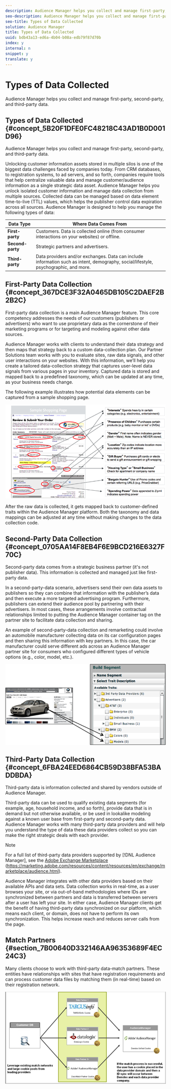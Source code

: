 ```yaml
---
description: Audience Manager helps you collect and manage first-party, second-party, and third-party data.
seo-description: Audience Manager helps you collect and manage first-party, second-party, and third-party data.
seo-title: Types of Data Collected
solution: Audience Manager
title: Types of Data Collected
uuid: bdb43a13-ed6a-4b04-b08a-edb79f87d70b
index: y
internal: n
snippet: y
translate: y
---
```


# Types of Data Collected

Audience Manager helps you collect and manage first-party, second-party, and third-party data.

## Types of Data Collected {#concept_5B20F1DFE0FC48218C43AD1B0D001D96}

Audience Manager helps you collect and manage first-party, second-party, and third-party data.



Unlocking customer information assets stored in multiple silos is one of the biggest data challenges faced by companies today. From CRM databases, to registration systems, to ad servers, and so forth, companies require tools that help centralize valuable data and manage customer/audience information as a single strategic data asset. Audience Manager helps you unlock isolated customer information and manage data collection from multiple sources. Collected data can be managed based on data element time-to-live (TTL) values, which helps the publisher control data expiration across all sources. Audience Manager is designed to help you manage the following types of data: 

|  Data Type  | Where Data Comes From  |
|---|---|
| **First-party** | Customers. Data is collected online (from consumer interactions on your websites) or offline.  |
| **Second-party** | Strategic partners and advertisers.  |
| **Third-party** | Data providers and/or exchanges. Data can include information such as intent, demography, social/lifestyle, psychographic, and more.  |

## First-Party Data Collection {#concept_367DCE3F32A0465DB105C2DAEF2B2B2C}

First-party data collection is a main Audience Manager feature. This core competency addresses the needs of our customers (publishers or advertisers) who want to use proprietary data as the cornerstone of their marketing programs or for targeting and modeling against other data sources.


<!-- c_1st_party_data.xml -->


Audience Manager works with clients to understand their data strategy and then maps that strategy back to a custom data-collection plan. Our Partner Solutions team works with you to evaluate sites, raw data signals, and other user interactions on your websites. With this information, we’ll help you create a tailored data-collection strategy that captures user-level data signals from various pages in your inventory. Captured data is stored and mapped back to a predefined taxonomy, which can be updated at any time, as your business needs change. 


The following example illustrates how potential data elements can be captured from a sample shopping page. 


![](assets/1st_party_800px.png) 


After the raw data is collected, it gets mapped back to customer-defined traits within the Audience Manager platform. Both the taxonomy and data mappings can be adjusted at any time without making changes to the data collection code. 

## Second-Party Data Collection {#concept_0705AA14F8EB4F6E9BCD216E6327F70C}

Second-party data comes from a strategic business partner (it's not publisher data). This information is collected and managed just like first-party data.


<!-- c_2nd_party_data.xml -->


In a second-party-data scenario, advertisers send their own data assets to publishers so they can combine that information with the publisher’s data and then execute a more targeted advertising program. Furthermore, publishers can extend their audience pool by partnering with their advertisers. In most cases, these arrangements involve contractual relationships limited to putting the Audience Manager container tag on the partner site to facilitate data collection and sharing. 


An example of second-party-data collection and remarketing could involve an automobile manufacturer collecting data on its car configuration pages and then sharing this information with key partners. In this case, the car manufacturer could serve different ads across an Audience Manager partner site for consumers who configured different types of vehicle options (e.g., color, model, etc.). 


![](assets/2nd_party_700px.png) 

## Third-Party Data Collection {#concept_6FBA24EED6864CB59D38BFA53BADDBDA}

Third-party data is information collected and shared by vendors outside of Audience Manager.


<!-- c_3rd_party_data.xml -->


Third-party data can be used to qualify existing data segments (for example, age, household income, and so forth), provide data that is in demand but not otherwise available, or be used in lookalike modeling against a known user base from first-party and second-party data. Audience Manager works with many third-party data providers and will help you understand the type of data these data providers collect so you can make the right strategic deals with each provider. 



>[!NOTE]
>
>For a full list of third-party data providers supported by [!DNL Audience Manager], see the [Adobe Exchange Marketplace](https://marketing.adobe.com/resources/content/resources/en/exchange/marketplace/audience.html) (https://marketing.adobe.com/resources/content/resources/en/exchange/marketplace/audience.html). 



Audience Manager integrates with other data providers based on their available APIs and data sets. Data collection works in real-time, as a user browses your site, or via out-of-band methodologies where IDs are synchronized between partners and data is transferred between servers after a user has left your site. In either case, Audience Manager clients get the benefit of having third-party data synchronized on our platform, which means each client, or domain, does not have to perform its own synchronization. This helps increase reach and reduces server calls from the page. 

## Match Partners {#section_7B00640D332146AA96353689F4EC24C3}



Many clients choose to work with third-party data-match partners. These entities have relationships with sites that have registration requirements and can process customer data files by matching them (in real-time) based on their registration network. 


![](assets/data_provider_match_700px.png) 
